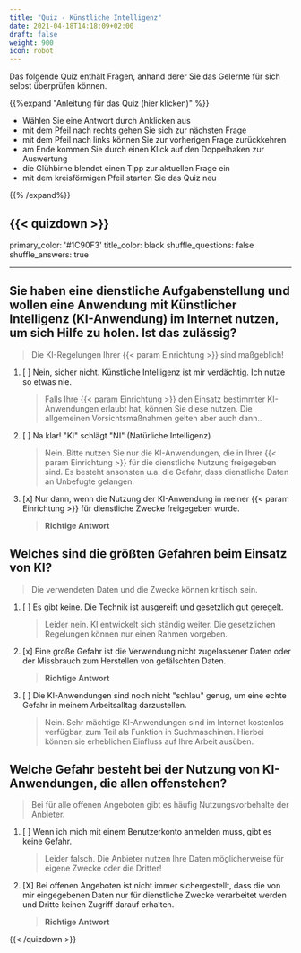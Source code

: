 ```yaml
---
title: "Quiz - Künstliche Intelligenz"
date: 2021-04-18T14:18:09+02:00
draft: false
weight: 900
icon: robot
---
```


Das folgende Quiz enthält Fragen, anhand derer Sie das Gelernte für sich selbst überprüfen können.

{{%expand "Anleitung für das Quiz (hier klicken)" %}}

  - Wählen Sie eine Antwort durch Anklicken aus 
  - mit dem Pfeil nach rechts gehen Sie sich zur nächsten Frage
  - mit dem Pfeil nach links können Sie zur vorherigen Frage zurückkehren
  - am Ende kommen Sie durch einen Klick auf den Doppelhaken zur Auswertung
  - die Glühbirne blendet einen Tipp zur aktuellen Frage ein
  - mit dem kreisförmigen Pfeil starten Sie das Quiz neu

{{% /expand%}}

{{< quizdown >}}
---
primary_color: '#1C90F3'
title_color: black
shuffle_questions: false
shuffle_answers: true

---

## Sie haben eine dienstliche Aufgabenstellung und wollen eine Anwendung mit Künstlicher Intelligenz (KI-Anwendung) im Internet nutzen, um sich Hilfe zu holen. Ist das zulässig?

> Die KI-Regelungen Ihrer {{< param Einrichtung >}} sind maßgeblich!

1. [ ] Nein, sicher nicht. Künstliche Intelligenz ist mir verdächtig. Ich nutze so etwas nie.

	>Falls Ihre {{< param Einrichtung >}} den Einsatz bestimmter KI-Anwendungen erlaubt hat, können Sie diese nutzen. Die allgemeinen Vorsichtsmaßnahmen gelten aber auch dann..
   
2. [ ] Na klar! "KI" schlägt "NI" (Natürliche Intelligenz)

	>Nein. Bitte nutzen Sie nur die KI-Anwendungen, die in Ihrer {{< param Einrichtung >}} für die dienstliche Nutzung freigegeben sind. Es besteht ansonsten u.a. die Gefahr, dass dienstliche Daten an Unbefugte gelangen.
	
3. [x] Nur dann, wenn die Nutzung der KI-Anwendung in meiner {{< param Einrichtung >}} für dienstliche Zwecke freigegeben wurde.

	>**Richtige Antwort**

## Welches sind die größten Gefahren beim Einsatz von KI?

> Die verwendeten Daten und die Zwecke können kritisch sein.

1. [ ] Es gibt keine. Die Technik ist ausgereift und gesetzlich gut geregelt.

	>Leider nein. KI entwickelt sich ständig weiter. Die gesetzlichen Regelungen können nur einen Rahmen vorgeben.

2. [x] Eine große Gefahr ist die Verwendung nicht zugelassener Daten oder der Missbrauch zum Herstellen von gefälschten Daten.

	>**Richtige Antwort**
3. [ ] Die KI-Anwendungen sind noch nicht "schlau" genug, um eine echte Gefahr in meinem Arbeitsalltag darzustellen.

	>Nein. Sehr mächtige KI-Anwendungen sind im Internet kostenlos verfügbar, zum Teil als Funktion in Suchmaschinen. Hierbei können sie erheblichen Einfluss auf Ihre Arbeit ausüben.

## Welche Gefahr besteht bei der Nutzung von KI-Anwendungen, die allen offenstehen?

> Bei für alle offenen Angeboten gibt es häufig Nutzungsvorbehalte der Anbieter.

1. [ ] Wenn ich mich mit einem Benutzerkonto anmelden muss, gibt es keine Gefahr.

	>Leider falsch. Die Anbieter nutzen Ihre Daten möglicherweise für eigene Zwecke oder die Dritter!
   
2. [X] Bei offenen Angeboten ist nicht immer sichergestellt, dass die von mir eingegebenen Daten nur für dienstliche Zwecke verarbeitet werden und Dritte keinen Zugriff darauf erhalten.

	
	>**Richtige Antwort**


{{< /quizdown >}}
